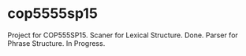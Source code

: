 # cop5555sp15
Project for COP555SP15.
Scaner for Lexical Structure. Done.
Parser for Phrase Structure. In Progress.
